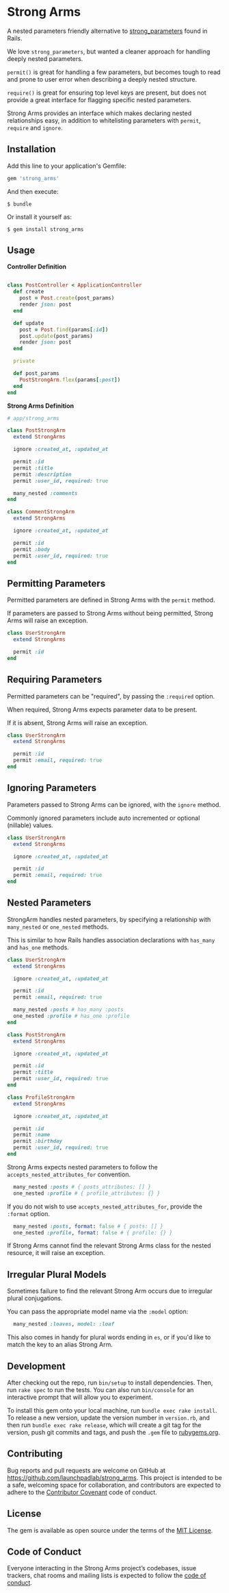 # Strong Arms

A nested parameters friendly alternative to [strong_parameters](https://github.com/rails/strong_parameters) found in Rails.

We love `strong_parameters`, but wanted a cleaner approach for handling deeply nested parameters.

`permit()` is great for handling a few parameters, but becomes tough to read and prone to user error when describing a deeply nested structure.

`require()` is great for ensuring top level keys are present, but does not provide a great interface for flagging specific nested parameters.

Strong Arms provides an interface which makes declaring nested relationships easy, in addition to whitelisting parameters with `permit`, `require` and `ignore`.

## Installation

Add this line to your application's Gemfile:

```ruby
gem 'strong_arms'
```

And then execute:

    $ bundle

Or install it yourself as:

    $ gem install strong_arms

## Usage

**Controller Definition**

```ruby

class PostController < ApplicationController
  def create
    post = Post.create(post_params)
    render json: post
  end

  def update
    post = Post.find(params[:id])
    post.update(post_params)
    render json: post
  end

  private

  def post_params
    PostStrongArm.flex(params[:post])
  end
end
```

**Strong Arms Definition**

```ruby
# app/strong_arms

class PostStrongArm
  extend StrongArms

  ignore :created_at, :updated_at

  permit :id
  permit :title
  permit :description
  permit :user_id, required: true

  many_nested :comments
end

class CommentStrongArm
  extend StrongArms

  ignore :created_at, :updated_at

  permit :id
  permit :body
  permit :user_id, required: true
end
```

## Permitting Parameters

Permitted parameters are defined in Strong Arms with the `permit` method.

If parameters are passed to Strong Arms without being permitted, Strong Arms will raise an exception.

```ruby
class UserStrongArm
  extend StrongArms

  permit :id
end
```

## Requiring Parameters

Permitted parameters can be "required", by passing the `:required` option.

When required, Strong Arms expects parameter data to be present. 

If it is absent, Strong Arms will raise an exception.

```ruby
class UserStrongArm
  extend StrongArms

  permit :id
  permit :email, required: true
end
```

## Ignoring Parameters

Parameters passed to Strong Arms can be ignored, with the `ignore` method.

Commonly ignored parameters include auto incremented or optional (nillable) values.

```ruby
class UserStrongArm
  extend StrongArms

  ignore :created_at, :updated_at

  permit :id
  permit :email, required: true
end
```

## Nested Parameters

StrongArm handles nested parameters, by specifying a relationship with `many_nested` or `one_nested` methods.

This is similar to how Rails handles association declarations with `has_many` and `has_one` methods.

```ruby
class UserStrongArm
  extend StrongArms

  ignore :created_at, :updated_at

  permit :id
  permit :email, required: true

  many_nested :posts # has_many :posts
  one_nested :profile # has_one :profile
end

class PostStrongArm
  extend StrongArms

  ignore :created_at, :updated_at

  permit :id
  permit :title
  permit :user_id, required: true
end

class ProfileStrongArm
  extend StrongArms

  ignore :created_at, :updated_at

  permit :id
  permit :name
  permit :birthday
  permit :user_id, required: true
end
```

Strong Arms expects nested parameters to follow the `accepts_nested_attributes_for` convention.

```ruby
  many_nested :posts # { posts_attributes: [] }
  one_nested :profile # { profile_attributes: {} }
```

If you do not wish to use `accepts_nested_attributes_for`, provide the `:format` option.

```ruby
  many_nested :posts, format: false # { posts: [] }
  one_nested :profile, format: false # { profile: {} }
```

If Strong Arms cannot find the relevant Strong Arms class for the nested resource, it will raise an exception.

## Irregular Plural Models

Sometimes failure to find the relevant Strong Arm occurs due to irregular plural conjugations.

You can pass the appropriate model name via the `:model` option:

```ruby
  many_nested :loaves, model: :loaf
```

This also comes in handy for plural words ending in `es`, or if you'd like to match the key to an alias Strong Arm.

## Development

After checking out the repo, run `bin/setup` to install dependencies. Then, run `rake spec` to run the tests. You can also run `bin/console` for an interactive prompt that will allow you to experiment.

To install this gem onto your local machine, run `bundle exec rake install`. To release a new version, update the version number in `version.rb`, and then run `bundle exec rake release`, which will create a git tag for the version, push git commits and tags, and push the `.gem` file to [rubygems.org](https://rubygems.org).

## Contributing

Bug reports and pull requests are welcome on GitHub at https://github.com/launchpadlab/strong_arms. This project is intended to be a safe, welcoming space for collaboration, and contributors are expected to adhere to the [Contributor Covenant](http://contributor-covenant.org) code of conduct.

## License

The gem is available as open source under the terms of the [MIT License](https://opensource.org/licenses/MIT).

## Code of Conduct

Everyone interacting in the Strong Arms project’s codebases, issue trackers, chat rooms and mailing lists is expected to follow the [code of conduct](https://github.com/launchpadlab/strong_arms/blob/master/CODE_OF_CONDUCT.md).
